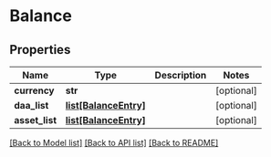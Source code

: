 # Balance

## Properties
Name | Type | Description | Notes
------------ | ------------- | ------------- | -------------
**currency** | **str** |  | [optional] 
**daa_list** | [**list[BalanceEntry]**](BalanceEntry.md) |  | [optional] 
**asset_list** | [**list[BalanceEntry]**](BalanceEntry.md) |  | [optional] 

[[Back to Model list]](../README.md#documentation-for-models) [[Back to API list]](../README.md#documentation-for-api-endpoints) [[Back to README]](../README.md)

